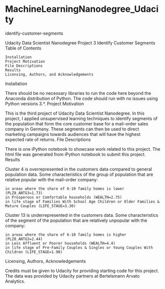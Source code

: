 # MachineLearningNanodegree_Udacity
identify-customer-segments

Udacity Data Scientist Nanodegree Project 3 Identify Customer Segments
Table of Contents

    Installation
    Project Motivation
    File Descriptions
    Results
    Licensing, Authors, and Acknowledgements

Installation

There should be no necessary libraries to run the code here beyond the Anaconda distribution of Python. The code should run with no issues using Python versions 3.*.
Project Motivation

This is the third project of Udacity Data Scientist Nanodegree. In this project, I applied unsupervised learning techniques to identify segments of the population that form the core customer base for a mail-order sales company in Germany. These segments can then be used to direct marketing campaigns towards audiences that will have the highest expected rate of returns.
File Descriptions

There is one iPython notebook to showcase work related to this project. The html file was generated from iPython notebook to submit this project.
Results

Cluster 4 is overrepresented in the customers data compared to general population data. Some characteristics of the group of population that are relative popular with the mail-order company:

    in areas where the share of 6-10 family homes is lower (PLZ8_ANTG3=1.73)
    in Prosperous or Comfortable households (WEALTH=2.75)
    in life stage of Families With School Age Children or Older Families & Mature Couples (LIFE_STAGE=3.30)

Cluster 13 is underrepresented in the customers data. Some characteristics of the segment of the population that are relatively unpopular with the company:

    in areas where the share of 6-10 family homes is higher (PLZ8_ANTG3=2.44)
    in Less Affluent or Poorer households (WEALTH=4.4)
    in life stage of Pre-Family Couples & Singles or Young Couples With Children (LIFE_STAGE=1.98)

Licensing, Authors, Acknowledgements

Credits must be given to Udacity for providing starting code for this project. The data was provided by Udacity partners at Bertelsmann Arvato Analytics.
